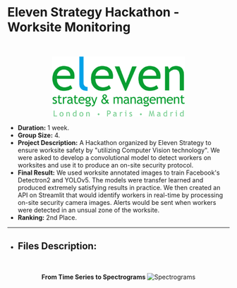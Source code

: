 # Eleven Strategy Hackathon - Worksite Monitoring <a name="elevenhackathon"></a>
<p>&nbsp;</p>

<p align="center">
  <img src="../../images/ElevenStrategy.png" alt="Eleven Strategy" width="300"/>
</p>

- **Duration:** 1 week.
- **Group Size:** 4.
- **Project Description:** A Hackathon organized by Eleven Strategy to ensure worksite safety by "utilizing Computer Vision technology". We were asked to develop a convolutional model to detect workers on worksites and use it to produce an on-site security protocol.
- **Final Result:** We used worksite annotated images to train Facebook's Detectron2 and YOLOv5. The models were transfer learned and produced extremely satisfying results in practice. We then created an API on Streamlit that would identify workers in real-time by processing on-site security camera images. Alerts would be sent when workers were detected in an unsual zone of the worksite.
- **Ranking:** 2nd Place.

---

- **Files Description:**
    - 

<br>

<p align="center">
  <b>From Time Series to Spectrograms</b>
  <img src="./images/spectrograms.png" alt="Spectrograms" width="800"/>
</p>
